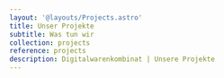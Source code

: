 ```yaml
---
layout: '@layouts/Projects.astro'
title: Unser Projekte
subtitle: Was tun wir
collection: projects
reference: projects
description: Digitalwarenkombinat | Unsere Projekte
---
```

